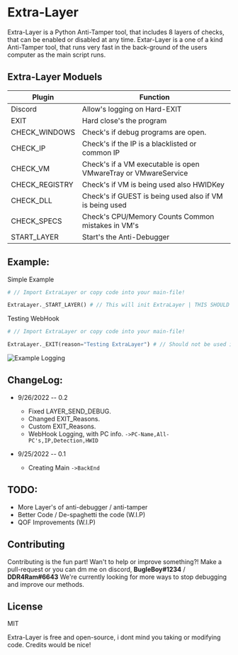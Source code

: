 # Extra-Layer
Extra-Layer is a Python Anti-Tamper tool, that includes 8 layers of checks, that can be enabled or disabled at any time.
Extar-Layer is a one of a kind Anti-Tamper tool, that runs very fast in the back-ground of the users computer as the main script runs.

## Extra-Layer Moduels
| Plugin | Function |
| ------ | ------ |
| Discord | Allow's logging on Hard-EXIT |
| EXIT | Hard close's the program | 
| CHECK_WINDOWS | Check's if debug programs are open. |
| CHECK_IP | Check's if the IP is a blacklisted or common IP |
| CHECK_VM | Check's if a VM executable is open VMwareTray or VMwareService |
| CHECK_REGISTRY | Check's if VM is being used also HWIDKey |
| CHECK_DLL | Check's if GUEST is being used also if VM is being used |
| CHECK_SPECS | Check's CPU/Memory Counts Common mistakes in VM's |
| START_LAYER | Start's the Anti-Debugger |

## Example:
Simple Example
```py
# // Import ExtraLayer or copy code into your main-file!

ExtraLayer._START_LAYER() # // This will init ExtraLayer | THIS SHOULD BE THE FIRST THING YOU DO!
```
Testing WebHook
```py
# // Import ExtraLayer or copy code into your main-file!

ExtraLayer._EXIT(reason="Testing ExtraLayer") # // Should not be used inless your testing webhook.
```

![Example Logging](https://github.com/ImInTheICU/Python-AntiTamper/blob/main/Capture.png?raw=true)

## ChangeLog:
* 9/26/2022 -- 0.2
  * Fixed LAYER_SEND_DEBUG.
  * Changed EXIT_Reasons.
  * Custom EXIT_Reasons.
  * WebHook Logging, with PC info. `->PC-Name,All-PC's,IP,Detection,HWID`

* 9/25/2022 -- 0.1
  * Creating Main `->BackEnd`

## TODO:
- More Layer's of anti-debugger / anti-tamper
- Better Code / De-spaghetti the code (W.I.P)
- QOF Improvements (W.I.P)

## Contributing
Contributing is the fun part!
Wan't to help or improve something?!
Make a pull-request or you can dm me on discord, **BugleBoy#1234** / **DDR4Ram#6643**
We're currently looking for more ways to stop debugging and improve our methods.

## License
MIT

Extra-Layer is free and open-source, i dont mind you taking or modifying code. 
Credits would be nice!

